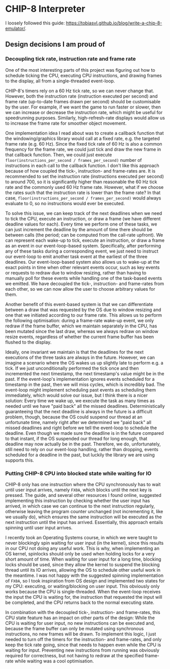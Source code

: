 # CHIP-8 Interpreter

I loosely followed this guide: https://tobiasvl.github.io/blog/write-a-chip-8-emulator/.

## Design decisions I am proud of

### Decoupling tick rate, instruction rate and frame rate

One of the most interesting parts of this project was figuring out how to schedule ticking the CPU, executing CPU instructions, and drawing frames to the display, all from a single-threaded event-loop.

CHIP-8's timers rely on a 60 Hz tick rate, so we can never change that.
However, both the instruction rate (instruction executed per second) and frame rate (up-to-date frames drawn per second) should be customisable by the user.
For example, if we want the game to run faster or slower, then we can increase or decrease the instruction rate, which might be useful for speedrunning purposes.
Similarly, high-refresh-rate displays would allow us to increase the frame rate for smoother object movement.

One implementation idea I read about was to create a callback function that the windowing/graphics library would call at a fixed rate, e.g. the targeted frame rate (e.g. 60 Hz).
Since the fixed tick rate of 60 Hz is also a common frequency for the frame rate, we could just tick and draw the new frame in that callback function.
Then, we could just execute `floor(instructions_per_second / frames_per_second)` number of instructions in each call to the callback function.
I don't like this approach because of how coupled the tick-, instruction- and frame-rates are.
It is recommended to set the instruction rate (instructions executed per second) to around 700, so it is significantly higher than reasonable the 60 Hz tick rate and the commonly used 60 Hz frame rate.
However, what if we choose the rates such that the instruction rate is lower than the frame rate?
In that case, `floor(instructions_per_second / frames_per_second)` would always evaluate to 0, so no instructions would ever be executed.

To solve this issue, we can keep track of the next deadlines when we need to tick the CPU, execute an instruction, or draw a frame (we have different deadline values for each).
Every time we perform one of these tasks, we can just increment the deadline by the amount of time there should be between calls (the period; can be computed from the call-rate upfront).
We can represent each wake-up to tick, execute an instruction, or draw a frame as an event in our event-loop-based system.
Specifically, after performing any of these tasks during a corresponding event, we just need to instruct our event-loop to emit another task event at the earliest of the three deadlines.
Our event-loop-based system also allows us to wake-up at the exact points in time when other relevant events occur, such as key events or requests to redraw due to window resizing, rather than having to manually poll for these events while handling one of the task-based events we emitted.
We have decoupled the tick-, instruction- and frame-rates from each other, so we can now allow the user to choose arbitrary values for them.

Another benefit of this event-based system is that we can differentiate between a draw that was requested by the OS due to window resizing and one that we initiated according to our frame rate.
This allows us to perform the following optimisation: during a frame-rate wake-up event, we only redraw if the frame buffer, which we maintain separately in the CPU, has been mutated since the last draw, whereas we always redraw on window resize events, regardless of whether the current frame buffer has been flushed to the display.

Ideally, one invariant we maintain is that the deadlines for the next executions of the three tasks are always in the future.
However, we can imagine a scenario where the OS wakes us up slightly late to perform e.g. a tick.
If we just unconditionally performed the tick once and then incremented the next timestamp, the next timestamp's value might be in the past.
If the event-loop's implementation ignores events scheduled for a timestamp in the past, then we will miss cycles, which is incredibly bad.
The event-loop might implement scheduling past events as scheduling them immediately, which would solve our issue, but I think there is a nicer solution: Every time we wake up, we execute the task as many times as needed until we have "paid back" all the missed deadlines.
Deterministically guaranteeing that the next deadline is always in the future is a difficult problem, though, because the OS could suspend our thread at an unfortunate time, namely right after we determined we "paid back" all missed deadlines and right before we tell the event-loop to schedule the deadline.
Even though we made sure the deadline is in the future compared to that instant, if the OS suspended our thread for long enough, that deadline may now actually be in the past.
Therefore, we do, unfortunately, still need to rely on our event-loop handling, rather than dropping, events scheduled for a deadline in the past, but luckily the library we are using supports this.


### Putting CHIP-8 CPU into blocked state while waiting for IO

CHIP-8 only has one instruction where the CPU synchronously has to wait until user input arrives, namely `FX0A`, which blocks until the next key is pressed.
The guide, and several other resources I found online, suggested implementing this instruction by checking whether the user input has arrived, in which case we can continue to the next instruction regularly, otherwise leaving the program counter unchanged (not incrementing it, like we usually do), which ensures the same instruction will be executed as the next instruction until the input has arrived.
Essentially, this approach entails spinning until user input arrives.

I recently took an Operating Systems course, in which we were taught to never blockingly spin waiting for user input (in the kernel), since this results in our CPU not doing any useful work.
This is why, when implementing an OS kernel, spinlocks should only be used when holding locks for a very short amount of time.
When waiting for user input for a long time, blocking locks should be used, since they allow the kernel to suspend the blocking thread until its IO arrives, allowing the OS to schedule other useful work in the meantime.
I was not happy with the suggested spinning implementation of `FX0A`, so I took inspiration from OS design and implemented two states for my CPU: executing, or waiting/blocking on user input.
This obviously only works because the CPU is single-threaded.
When the event-loop receives the input the CPU is waiting for, the instruction that requested the input will be completed, and the CPU returns back to the normal executing state.

In combination with the decoupled tick-, instruction- and frame-rates, this CPU state feature has an impact on other parts of the design: While the CPU is waiting for user input, no new instructions can be executed and, because the frame buffer can only be mutated using synchronous instructions, no new frames will be drawn.
To implement this logic, I just needed to turn off the timers for the instruction- and frame-rates, and only keep the tick rate going, since that needs to happen even while the CPU is waiting for input.
Preventing new instructions from running was obviously required for correctness, but not having to redraw at the specified frame-rate while waiting was a cool optimisation.
